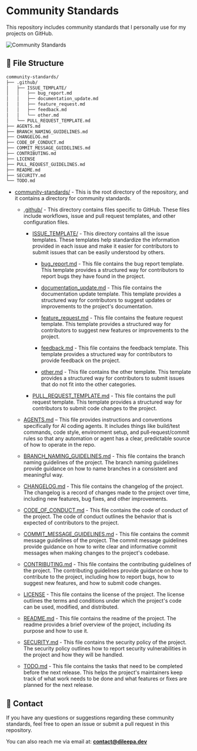 # Community Standards

This repository includes community standards that I personally use for my projects on GitHub.

![Community Standards](https://github.com/user-attachments/assets/fed74b5f-6c88-403c-a2fa-5cf462a73f48)

## 📂 File Structure

```markdown
community-standards/
├── .github/
│   ├── ISSUE_TEMPLATE/
│   │   ├── bug_report.md
│   │   ├── documentation_update.md
│   │   ├── feature_request.md
│   │   ├── feedback.md
│   │   └── other.md
│   └── PULL_REQUEST_TEMPLATE.md
├── AGENTS.md
├── BRANCH_NAMING_GUIDELINES.md
├── CHANGELOG.md
├── CODE_OF_CONDUCT.md
├── COMMIT_MESSAGE_GUIDELINES.md
├── CONTRIBUTING.md
├── LICENSE
├── PULL_REQUEST_GUIDELINES.md
├── README.md
├── SECURITY.md
└── TODO.md
```

- [community-standards/](https://github.com/dileepadev/community-standards/) - This is the root directory of the repository, and it contains a directory for community standards.

  - [.github/](https://github.com/dileepadev/community-standards/tree/main/.github) - This directory contains files specific to GitHub. These files include workflows, issue and pull request templates, and other configuration files.

    - [ISSUE_TEMPLATE/](https://github.com/dileepadev/community-standards/tree/main/.github/ISSUE_TEMPLATE) - This directory contains all the issue templates. These templates help standardize the information provided in each issue and make it easier for contributors to submit issues that can be easily understood by others.

      - [bug_report.md](https://github.com/dileepadev/community-standards/blob/main/.github/ISSUE_TEMPLATE/bug_report.md) - This file contains the bug report template. This template provides a structured way for contributors to report bugs they have found in the project.

      - [documentation_update.md](https://github.com/dileepadev/community-standards/blob/main/.github/ISSUE_TEMPLATE/documentation_update.md) - This file contains the documentation update template. This template provides a structured way for contributors to suggest updates or improvements to the project's documentation.

      - [feature_request.md](https://github.com/dileepadev/community-standards/blob/main/.github/ISSUE_TEMPLATE/feature_request.md) - This file contains the feature request template. This template provides a structured way for contributors to suggest new features or improvements to the project.

      - [feedback.md](https://github.com/dileepadev/community-standards/blob/main/.github/ISSUE_TEMPLATE/feedback.md) - This file contains the feedback template. This template provides a structured way for contributors to provide feedback on the project.

      - [other.md](https://github.com/dileepadev/community-standards/blob/main/.github/ISSUE_TEMPLATE/other.md) - This file contains the other template. This template provides a structured way for contributors to submit issues that do not fit into the other categories.

    - [PULL_REQUEST_TEMPLATE.md](https://github.com/dileepadev/community-standards/blob/main/.github/PULL_REQUEST_TEMPLATE.md) - This file contains the pull request template. This template provides a structured way for contributors to submit code changes to the project.

  - [AGENTS.md](https://github.com/dileepadev/community-standards/blob/main/AGENTS.md) – This file provides instructions and conventions specifically for AI coding agents. It includes things like build/test commands, code style, environment setup, and pull‑request/commit rules so that any automation or agent has a clear, predictable source of how to operate in the repo.

  - [BRANCH_NAMING_GUIDELINES.md](https://github.com/dileepadev/community-standards/blob/main/BRANCH_NAMING_GUIDELINES.md) - This file contains the branch naming guidelines of the project. The branch naming guidelines provide guidance on how to name branches in a consistent and meaningful way.

  - [CHANGELOG.md](https://github.com/dileepadev/community-standards/blob/main/CHANGELOG.md) - This file contains the changelog of the project. The changelog is a record of changes made to the project over time, including new features, bug fixes, and other improvements.

  - [CODE_OF_CONDUCT.md](https://github.com/dileepadev/community-standards/blob/main/CODE_OF_CONDUCT.md) - This file contains the code of conduct of the project. The code of conduct outlines the behavior that is expected of contributors to the project.

  - [COMMIT_MESSAGE_GUIDELINES.md](https://github.com/dileepadev/community-standards/blob/main/COMMIT_MESSAGE_GUIDELINES.md) - This file contains the commit message guidelines of the project. The commit message guidelines provide guidance on how to write clear and informative commit messages when making changes to the project's codebase.

  - [CONTRIBUTING.md](https://github.com/dileepadev/community-standards/blob/main/CONTRIBUTING.md) - This file contains the contributing guidelines of the project. The contributing guidelines provide guidance on how to contribute to the project, including how to report bugs, how to suggest new features, and how to submit code changes.

  - [LICENSE](https://github.com/dileepadev/community-standards/blob/main/LICENSE) - This file contains the license of the project. The license outlines the terms and conditions under which the project's code can be used, modified, and distributed.

  - [README.md](https://github.com/dileepadev/community-standards/blob/main/README.md) - This file contains the readme of the project. The readme provides a brief overview of the project, including its purpose and how to use it.

  - [SECURITY.md](https://github.com/dileepadev/community-standards/blob/main/SECURITY.md) - This file contains the security policy of the project. The security policy outlines how to report security vulnerabilities in the project and how they will be handled.

  - [TODO.md](https://github.com/dileepadev/community-standards/blob/main/TODO.md) - This file contains the tasks that need to be completed before the next release. This helps the project's maintainers keep track of what work needs to be done and what features or fixes are planned for the next release.

## 💬 Contact

If you have any questions or suggestions regarding these community standards, feel free to open an issue or submit a pull request in this repository.

You can also reach me via email at: **<contact@dileepa.dev>**
